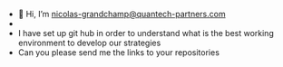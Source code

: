 - 👋 Hi, I’m nicolas-grandchamp@quantech-partners.com
-
- I have set up git hub in order to understand what is the best working environment to develop our strategies
- Can you please send me the links to your repositories

<!---
nicolasgrandchamp/nicolasgrandchamp is a ✨ special ✨ repository because its `README.md` (this file) appears on your GitHub profile.
You can click the Preview link to take a look at your changes.
--->
